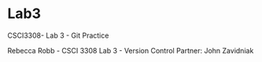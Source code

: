 # Lab3
CSCI3308- Lab 3 - Git Practice

Rebecca Robb - CSCI 3308 Lab 3 - Version Control
Partner: John Zavidniak
